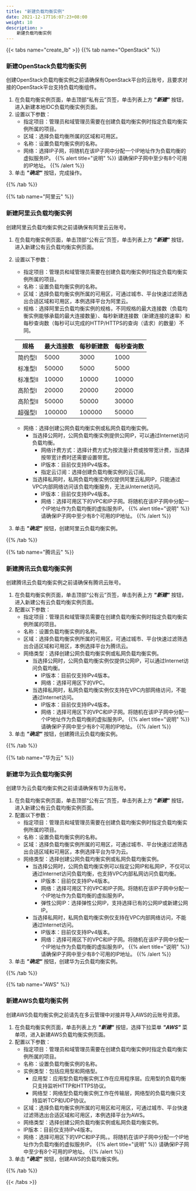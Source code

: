 ```yaml
---
title: "新建负载均衡实例"
date: 2021-12-17T16:07:23+08:00
weight: 10
description: >
    新建负载均衡实例
---
```



{{< tabs name="create_lb" >}}
{{% tab name="OpenStack" %}}

### 新建OpenStack负载均衡实例

创建OpenStack负载均衡实例之前请确保有OpenStack平台的云账号，且要求对接的OpenStack平台支持负载均衡组件。

1. 在负载均衡实例页面，单击顶部“私有云”页签，单击列表上方 **_"新建"_** 按钮，进入新建本地IDC负载均衡实例页面。
2. 设置以下参数：
    - 指定项目：管理员和域管理员需要在创建负载均衡实例时指定负载均衡实例所属的项目。
    - 区域：选择负载均衡所属的区域和可用区。
    - 名称：设置负载均衡实例的名称。
    - 网络：选择IP子网，将随机在该IP子网中分配一个IP地址作为负载均衡的虚拟服务IP。
{{% alert title="说明" %}}
请确保IP子网中至少有8个可用的IP地址。
{{% /alert %}}
3. 单击 **_"确定"_** 按钮，完成操作。

{{% /tab %}}

{{% tab name="阿里云" %}}

### 新建阿里云负载均衡实例

创建阿里云负载均衡实例之前请确保有阿里云云账号。

1. 在负载均衡实例页面，单击顶部“公有云”页签，单击列表上方 **_"新建"_** 按钮，进入新建公有云负载均衡实例页面。
2. 设置以下参数：
    - 指定项目：管理员和域管理员需要在创建负载均衡实例时指定负载均衡实例所属的项目。
    - 名称：设置负载均衡实例的名称。
    - 区域：选择负载均衡实例所属的可用区，可通过城市、平台快速过滤筛选出合适区域和可用区，本例选择平台为阿里云。
    - 规格：选择阿里云负载均衡实例的规格，不同规格的最大连接数（负载均衡实例能够承载的最大连接数量）、每秒新建连接数（新建连接的速率）和每秒查询数（每秒可以完成的HTTP/HTTPS的查询（请求）的数量）不同。
  
    |规格|最大连接数|每秒新建数|每秒查询数|
    |---| ---| ---| ---|
    |简约型I|5000|3000|1000|
    |标准型I|50000|5000|5000|
    |标准型II|10000|10000|10000|
    |高阶型I|20000|20000|20000|
    |高阶型II|50000|50000|30000|
    |超强型I|100000|100000|50000|

    - 网络：选择创建公网负载均衡实例或私网负载均衡实例。
        - 当选择公网时，公网负载均衡实例提供公网IP，可以通过Internet访问负载均衡。
            - 网络计费方式：选择计费方式为按流量计费或按带宽计费，当选择按带宽计费时还需要设置带宽。
            - IP版本：目前仅支持IPv4版本。
            - 指定云订阅：选择创建负载均衡实例的云订阅。
        - 当选择私网时，私网负载均衡实例仅提供阿里云私网IP，只能通过VPC内部网络访问该负载均衡服务，无法从Internet访问。
            - IP版本：目前仅支持IPv4版本。
            - 网络：选择可用区下的VPC和IP子网。将随机在该IP子网中分配一个IP地址作为负载均衡的虚拟服务IP。
{{% alert title="说明" %}}
请确保IP子网中至少有8个可用的IP地址。
{{% /alert %}}
3. 单击 **_"确定"_** 按钮，创建阿里云负载均衡实例。

{{% /tab %}}

{{% tab name="腾讯云" %}}

### 新建腾讯云负载均衡实例

创建腾讯云负载均衡实例之前请确保有腾讯云账号。
    
1. 在负载均衡实例页面，单击顶部“公有云”页签，单击列表上方 **_"新建"_** 按钮，进入新建公有云负载均衡实例页面。
2. 配置以下参数：
    - 指定项目：管理员和域管理员需要在创建负载均衡实例时指定负载均衡实例所属的项目。
    - 名称：设置负载均衡实例的名称。
    - 区域：选择负载均衡实例所属的可用区，可通过城市、平台快速过滤筛选出合适区域和可用区，本例选择平台为腾讯云。 
    - 网络类型：选择创建公网负载均衡实例或私网负载均衡实例。
        - 当选择公网时，公网负载均衡实例仅提供公网IP，可以通过Internet访问负载均衡。
            - IP版本：目前仅支持IPv4版本。
            - 网络：选择可用区下的VPC。 
        - 当选择私网时，私网负载均衡实例仅支持在VPC内部网络访问，不能通过Internet访问。
            - IP版本：目前仅支持IPv4版本。
            - 网络：选择可用区下的VPC和IP子网。将随机在该IP子网中分配一个IP地址作为负载均衡的虚拟服务IP。
{{% alert title="说明" %}}
请确保IP子网中至少有8个可用的IP地址。
{{% /alert %}}
3. 单击 **_"确定"_** 按钮，创建腾讯云负载均衡实例。

{{% /tab %}}

{{% tab name="华为云" %}}

### 新建华为云负载均衡实例

创建华为云负载均衡实例之前请请确保有华为云账号。

1. 在负载均衡实例页面，单击顶部“公有云”页签，单击列表上方 **_"新建"_** 按钮，进入新建公有云负载均衡实例页面。
2. 配置以下参数：
    - 指定项目：管理员和域管理员需要在创建负载均衡实例时指定负载均衡实例所属的项目。
    - 名称：设置负载均衡实例的名称。
    - 区域：选择负载均衡实例所属的可用区，可通过城市、平台快速过滤筛选出合适区域和可用区，本例选择平台为华为云。
    - 网络类型：选择创建公网负载均衡实例或私网负载均衡实例。
        - 当选择公网时，公网负载均衡实例可以指定公网IP和私网IP，不仅可以通过Internet访问负载均衡，也支持VPC内部私网访问负载均衡。
            - IP版本：目前仅支持IPv4版本。
            - 网络：选择可用区下的VPC和IP子网。将随机在该IP子网中分配一个IP地址作为负载均衡的虚拟服务IP。
            - 弹性公网IP：选择弹性公网IP，支持选择已有的公网IP或新建公网IP。
        - 当选择私网时，私网负载均衡实例仅支持在VPC内部网络访问，不能通过Internet访问。
            - IP版本：目前仅支持IPv4版本。
            - 网络：选择可用区下的VPC和IP子网。将随机在该IP子网中分配一个IP地址作为负载均衡的虚拟服务IP。
{{% alert title="说明" %}}
请确保IP子网中至少有8个可用的IP地址。
{{% /alert %}}
3. 单击 **_"确定"_** 按钮，创建华为云负载均衡实例。

{{% /tab %}}

{{% tab name="AWS" %}}

### 新建AWS负载均衡实例

创建AWS负载均衡实例之前请先在多云管理中对接并导入AWS的云账号资源。

1. 在负载均衡实例页面，单击列表上方 **_"新建"_** 按钮，选择下拉菜单 **_"AWS"_** 菜单项，进入新建AWS负载均衡实例页面。
2. 配置以下参数：
    - 指定项目：管理员和域管理员需要在创建负载均衡实例时指定负载均衡实例所属的项目。
    - 名称：设置负载均衡实例的名称。
    - 实例类型：包括应用型和网络型。
        - 应用型：应用型负载均衡实例工作在应用程序层。应用型的负载均衡只支持监听HTTP和HTTPS协议。
        - 网络型：网络型负载均衡实例工作在传输层，网络型的负载均衡只支持监听TCP和UDP协议。
    - 区域：选择负载均衡实例所属的可用区和可用区，可通过城市、平台快速过滤筛选出合适区域和可用区，本例选择平台为AWS。
    - 网络类型：选择创建公网负载均衡实例或私网负载均衡实例。
    - IP版本：目前仅支持IPv4版本。
    - 网络：选择可用区下的VPC和IP子网。。将随机在该IP子网中分配一个IP地址作为负载均衡的虚拟服务IP。
{{% alert title="说明" %}}
请确保IP子网中至少有8个可用的IP地址。
{{% /alert %}}
3. 单击 **_"确定"_** 按钮，创建AWS的负载均衡实例。

{{% /tab %}}

{{< /tabs >}}